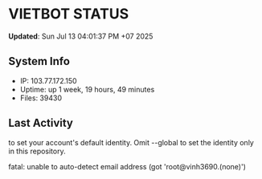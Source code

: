 # VIETBOT STATUS
**Updated**: Sun Jul 13 04:01:37 PM +07 2025

## System Info
- IP: 103.77.172.150
- Uptime: up 1 week, 19 hours, 49 minutes
- Files: 39430

## Last Activity

to set your account's default identity.
Omit --global to set the identity only in this repository.

fatal: unable to auto-detect email address (got 'root@vinh3690.(none)')
